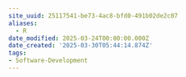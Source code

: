 ```yaml
---
site_uuid: 25117541-be73-4ac8-bfd0-491b02de2c07
aliases:
  - R
date_modified: 2025-03-24T00:00:00.000Z
date_created: '2025-03-30T05:44:14.874Z'
tags:
- Software-Development
---
```




